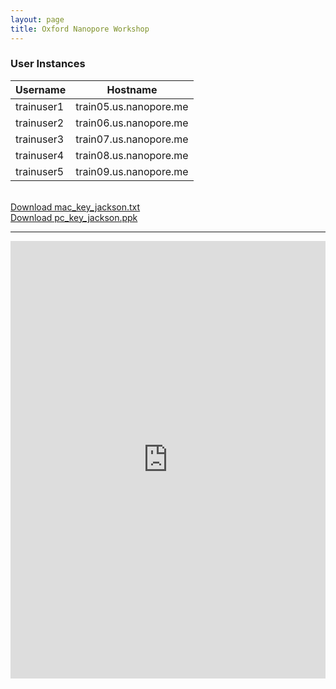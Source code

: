 ```yaml
---
layout: page
title: Oxford Nanopore Workshop
---
```




### User Instances

Username    |  Hostname
------------|------------------------
trainuser1  |  train05.us.nanopore.me
trainuser2  |  train06.us.nanopore.me
trainuser3  |  train07.us.nanopore.me
trainuser4  |  train08.us.nanopore.me
trainuser5  |  train09.us.nanopore.me

<br />
<a href="" download>Download mac_key_jackson.txt</a>
<br />
<a href="" download>Download pc_key_jackson.ppk</a>

****

<iframe src="https://view.officeapps.live.com/op/embed.aspx?src=https://github.com/TheJacksonLaboratory/long-read-workshop/blob/gh-pages/users/oxford/oxford-workshop.docx?raw=true&embedded=true" width='100%' height='700px' frameborder='0'></iframe>
